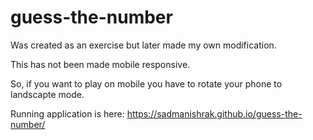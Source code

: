 # guess-the-number
Was created as an exercise but later made my own modification.

This has not been made mobile responsive.

So, if you want to play on mobile you have to rotate your phone to landscapte mode.

Running application is here: https://sadmanishrak.github.io/guess-the-number/
